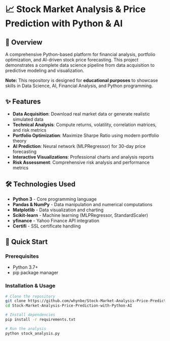 # 📈 Stock Market Analysis & Price Prediction with Python & AI

## 📖 Overview
A comprehensive Python-based platform for financial analysis, portfolio optimization, and AI-driven stock price forecasting. This project demonstrates a complete data science pipeline from data acquisition to predictive modeling and visualization.

**Note:** This repository is designed for **educational purposes** to showcase skills in Data Science, AI, Financial Analysis, and Python programming.

## ✨ Features
- **Data Acquisition**: Download real market data or generate realistic simulated data
- **Technical Analysis**: Compute returns, volatility, correlation matrices, and risk metrics
- **Portfolio Optimization**: Maximize Sharpe Ratio using modern portfolio theory
- **AI Prediction**: Neural network (MLPRegressor) for 30-day price forecasting
- **Interactive Visualizations**: Professional charts and analysis reports
- **Risk Assessment**: Comprehensive risk analysis and performance metrics

## 🛠️ Technologies Used
- **Python 3** - Core programming language
- **Pandas & NumPy** - Data manipulation and numerical computations
- **Matplotlib** - Data visualization and charting
- **Scikit-learn** - Machine learning (MLPRegressor, StandardScaler)
- **yfinance** - Yahoo Finance API integration
- **Certifi** - SSL certificate handling

## 🚀 Quick Start

### Prerequisites
- Python 3.7+
- pip package manager

### Installation & Usage
```bash
# Clone the repository
git clone https://github.com/whynbe/Stock-Market-Analysis-Price-Prediction-with-Python-AI.git
cd Stock-Market-Analysis-Price-Prediction-with-Python-AI

# Install dependencies
pip install -r requirements.txt

# Run the analysis
python stock_analysis.py
